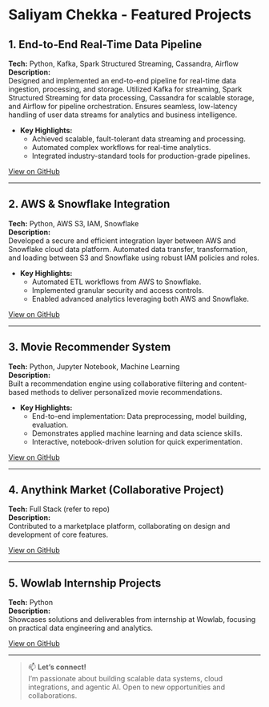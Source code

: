 # Saliyam Chekka - Featured Projects

## 1. End-to-End Real-Time Data Pipeline
**Tech:** Python, Kafka, Spark Structured Streaming, Cassandra, Airflow  
**Description:**  
Designed and implemented an end-to-end pipeline for real-time data ingestion, processing, and storage. Utilized Kafka for streaming, Spark Structured Streaming for data processing, Cassandra for scalable storage, and Airflow for pipeline orchestration. Ensures seamless, low-latency handling of user data streams for analytics and business intelligence.

- **Key Highlights:**
  - Achieved scalable, fault-tolerant data streaming and processing.
  - Automated complex workflows for real-time analytics.
  - Integrated industry-standard tools for production-grade pipelines.

[View on GitHub](https://github.com/saliyamraju/End-to-End-Realtime-Data-Pipeline)

---

## 2. AWS & Snowflake Integration
**Tech:** Python, AWS S3, IAM, Snowflake  
**Description:**  
Developed a secure and efficient integration layer between AWS and Snowflake cloud data platform. Automated data transfer, transformation, and loading between S3 and Snowflake using robust IAM policies and roles.

- **Key Highlights:**
  - Automated ETL workflows from AWS to Snowflake.
  - Implemented granular security and access controls.
  - Enabled advanced analytics leveraging both AWS and Snowflake.

[View on GitHub](https://github.com/saliyamraju/AWS-Snowflake--Integartion)

---

## 3. Movie Recommender System
**Tech:** Python, Jupyter Notebook, Machine Learning  
**Description:**  
Built a recommendation engine using collaborative filtering and content-based methods to deliver personalized movie recommendations.

- **Key Highlights:**
  - End-to-end implementation: Data preprocessing, model building, evaluation.
  - Demonstrates applied machine learning and data science skills.
  - Interactive, notebook-driven solution for quick experimentation.

[View on GitHub](https://github.com/saliyamraju/Movie-Recommender)

---

## 4. Anythink Market (Collaborative Project)
**Tech:** Full Stack (refer to repo)  
**Description:**  
Contributed to a marketplace platform, collaborating on design and development of core features.

[View on GitHub](https://github.com/Wilcolab/Anythink-Market-lrwoyn5j)

---

## 5. Wowlab Internship Projects
**Tech:** Python  
**Description:**  
Showcases solutions and deliverables from internship at Wowlab, focusing on practical data engineering and analytics.

[View on GitHub](https://github.com/saliyamraju/Wowlab-Intern)

---

> 📫 **Let’s connect!**  
> I’m passionate about building scalable data systems, cloud integrations, and agentic AI. Open to new opportunities and collaborations.
